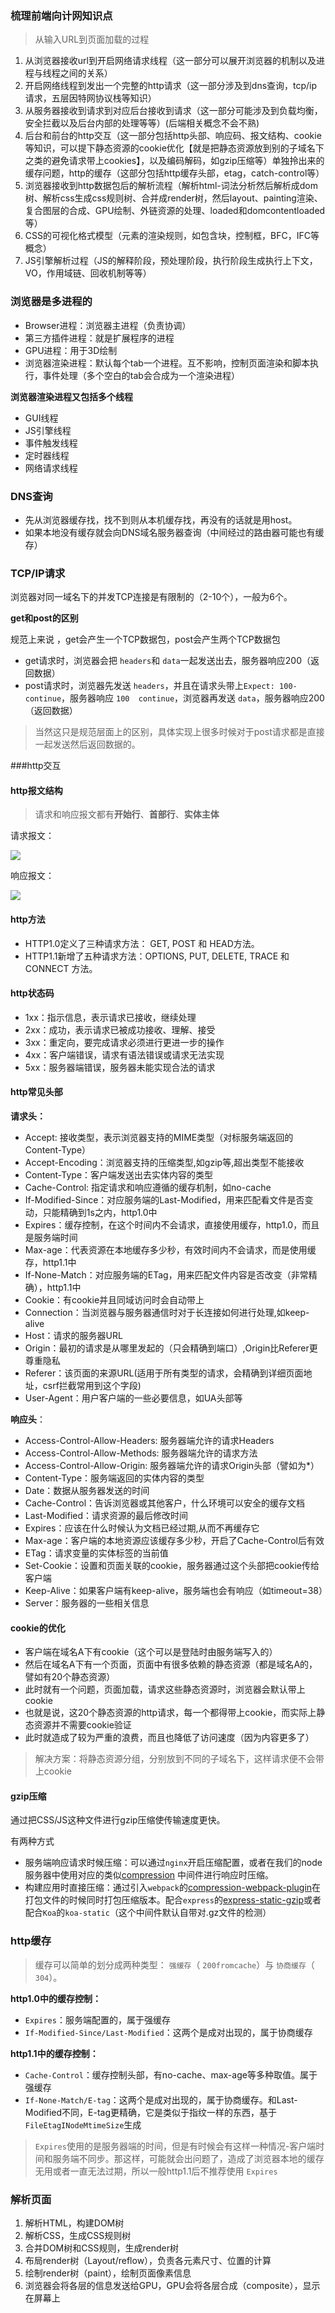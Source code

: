 ### 梳理前端向计网知识点

> 从输入URL到页面加载的过程

1. 从浏览器接收url到开启网络请求线程（这一部分可以展开浏览器的机制以及进程与线程之间的关系）
2. 开启网络线程到发出一个完整的http请求（这一部分涉及到dns查询，tcp/ip请求，五层因特网协议栈等知识）
3. 从服务器接收到请求到对应后台接收到请求（这一部分可能涉及到负载均衡，安全拦截以及后台内部的处理等等）(后端相关概念不会不熟)
4. 后台和前台的http交互（这一部分包括http头部、响应码、报文结构、cookie等知识，可以提下静态资源的cookie优化【就是把静态资源放到别的子域名下之类的避免请求带上cookies】，以及编码解码，如gzip压缩等）单独拎出来的缓存问题，http的缓存（这部分包括http缓存头部，etag，catch-control等）
6. 浏览器接收到http数据包后的解析流程（解析html-词法分析然后解析成dom树、解析css生成css规则树、合并成render树，然后layout、painting渲染、复合图层的合成、GPU绘制、外链资源的处理、loaded和domcontentloaded等）
7. CSS的可视化格式模型（元素的渲染规则，如包含块，控制框，BFC，IFC等概念）
8. JS引擎解析过程（JS的解释阶段，预处理阶段，执行阶段生成执行上下文，VO，作用域链、回收机制等等）



### 浏览器是多进程的

- Browser进程：浏览器主进程（负责协调）
- 第三方插件进程：就是扩展程序的进程
- GPU进程：用于3D绘制
- 浏览器渲染进程：默认每个tab一个进程。互不影响，控制页面渲染和脚本执行，事件处理（多个空白的tab会合成为一个渲染进程）



**浏览器渲染进程又包括多个线程**

- GUI线程
- JS引擎线程
- 事件触发线程
- 定时器线程
- 网络请求线程



### DNS查询

- 先从浏览器缓存找，找不到则从本机缓存找，再没有的话就是用host。
- 如果本地没有缓存就会向DNS域名服务器查询（中间经过的路由器可能也有缓存）



### TCP/IP请求

浏览器对同一域名下的并发TCP连接是有限制的（2-10个），一般为6个。



**get和post的区别**

规范上来说 ，get会产生一个TCP数据包，post会产生两个TCP数据包

- get请求时，浏览器会把 `headers`和 `data`一起发送出去，服务器响应200（返回数据）
- post请求时，浏览器先发送 `headers`，并且在请求头带上`Expect: 100-continue`，服务器响应 `100  continue`，浏览器再发送 `data`，服务器响应200（返回数据）

> 当然这只是规范层面上的区别，具体实现上很多时候对于post请求都是直接一起发送然后返回数据的。



###http交互

#### http报文结构

>  请求和响应报文都有**开始行**、**首部行**、**实体主体**

请求报文：

![](./img/20170417103005064.jpg)



响应报文：

![](./img/20170417102928111.jpg)

#### http方法

- HTTP1.0定义了三种请求方法： GET, POST 和 HEAD方法。
- HTTP1.1新增了五种请求方法：OPTIONS, PUT, DELETE, TRACE 和 CONNECT 方法。



#### http状态码

- 1xx：指示信息，表示请求已接收，继续处理
- 2xx：成功，表示请求已被成功接收、理解、接受
- 3xx：重定向，要完成请求必须进行更进一步的操作
- 4xx：客户端错误，请求有语法错误或请求无法实现
- 5xx：服务器端错误，服务器未能实现合法的请求



#### http常见头部

**请求头：**

- Accept: 接收类型，表示浏览器支持的MIME类型（对标服务端返回的Content-Type）
- Accept-Encoding：浏览器支持的压缩类型,如gzip等,超出类型不能接收
- Content-Type：客户端发送出去实体内容的类型
- Cache-Control: 指定请求和响应遵循的缓存机制，如no-cache
- If-Modified-Since：对应服务端的Last-Modified，用来匹配看文件是否变动，只能精确到1s之内，http1.0中
- Expires：缓存控制，在这个时间内不会请求，直接使用缓存，http1.0，而且是服务端时间
- Max-age：代表资源在本地缓存多少秒，有效时间内不会请求，而是使用缓存，http1.1中
- If-None-Match：对应服务端的ETag，用来匹配文件内容是否改变（非常精确），http1.1中
- Cookie：有cookie并且同域访问时会自动带上
- Connection：当浏览器与服务器通信时对于长连接如何进行处理,如keep-alive
- Host：请求的服务器URL
- Origin：最初的请求是从哪里发起的（只会精确到端口）,Origin比Referer更尊重隐私
- Referer：该页面的来源URL(适用于所有类型的请求，会精确到详细页面地址，csrf拦截常用到这个字段)
- User-Agent：用户客户端的一些必要信息，如UA头部等



**响应头**：

- Access-Control-Allow-Headers: 服务器端允许的请求Headers
- Access-Control-Allow-Methods: 服务器端允许的请求方法
- Access-Control-Allow-Origin: 服务器端允许的请求Origin头部（譬如为*）
- Content-Type：服务端返回的实体内容的类型
- Date：数据从服务器发送的时间
- Cache-Control：告诉浏览器或其他客户，什么环境可以安全的缓存文档
- Last-Modified：请求资源的最后修改时间
- Expires：应该在什么时候认为文档已经过期,从而不再缓存它
- Max-age：客户端的本地资源应该缓存多少秒，开启了Cache-Control后有效
- ETag：请求变量的实体标签的当前值
- Set-Cookie：设置和页面关联的cookie，服务器通过这个头部把cookie传给客户端
- Keep-Alive：如果客户端有keep-alive，服务端也会有响应（如timeout=38）
- Server：服务器的一些相关信息



#### cookie的优化

- 客户端在域名A下有cookie（这个可以是登陆时由服务端写入的）
- 然后在域名A下有一个页面，页面中有很多依赖的静态资源（都是域名A的，譬如有20个静态资源）
- 此时就有一个问题，页面加载，请求这些静态资源时，浏览器会默认带上cookie
- 也就是说，这20个静态资源的http请求，每一个都得带上cookie，而实际上静态资源并不需要cookie验证
- 此时就造成了较为严重的浪费，而且也降低了访问速度（因为内容更多了）

> 解决方案：将静态资源分组，分别放到不同的子域名下，这样请求便不会带上cookie



#### gzip压缩

通过把CSS/JS这种文件进行gzip压缩使传输速度更快。

有两种方式

- 服务端响应请求时候压缩：可以通过`nginx`开启压缩配置，或者在我们的node服务器中使用对应的类似[compression](https://github.com/expressjs/compression) 中间件进行响应时压缩。
- 构建应用时直接压缩：通过引入`webpack`的[compression-webpack-plugin](https://github.com/webpack-contrib/compression-webpack-plugin)在打包文件的时候同时打包压缩版本。配合`express`的[express-static-gzip](https://github.com/tkoenig89/express-static-gzip)或者配合`Koa`的`koa-static`（这个中间件默认自带对.gz文件的检测）



### http缓存

> 缓存可以简单的划分成两种类型： `强缓存`（ `200fromcache`）与 `协商缓存`（ `304`）。

**http1.0中的缓存控制：**

- `Expires`：服务端配置的，属于强缓存
- `If-Modified-Since/Last-Modified`：这两个是成对出现的，属于协商缓存

**http1.1中的缓存控制：**

- `Cache-Control`：缓存控制头部，有no-cache、max-age等多种取值。属于强缓存
- `If-None-Match/E-tag`：这两个是成对出现的，属于协商缓存。和Last-Modified不同，E-tag更精确，它是类似于指纹一样的东西，基于 `FileEtagINodeMtimeSize`生成

> `Expires`使用的是服务器端的时间，但是有时候会有这样一种情况-客户端时间和服务端不同步。那这样，可能就会出问题了，造成了浏览器本地的缓存无用或者一直无法过期，所以一般http1.1后不推荐使用 `Expires`



### 解析页面

1. 解析HTML，构建DOM树
2. 解析CSS，生成CSS规则树
3. 合并DOM树和CSS规则，生成render树
4. 布局render树（Layout/reflow），负责各元素尺寸、位置的计算
5. 绘制render树（paint），绘制页面像素信息
6. 浏览器会将各层的信息发送给GPU，GPU会将各层合成（composite），显示在屏幕上